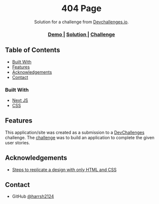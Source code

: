<h1 align="center">404 Page</h1>

<div align="center">
   Solution for a challenge from  <a href="http://devchallenges.io" target="_blank">Devchallenges.io</a>.
</div>

<div align="center">
  <h3>
    <a href="https://404.coderc.in">
      Demo
    </a>
    <span> | </span>
    <a href="https://github.com/harrsh2124/dev-challenges-404-page">
      Solution
    </a>
    <span> | </span>
    <a href="https://devchallenges.io/challenges/wBunSb7FPrIepJZAg0sY">
      Challenge
    </a>
  </h3>
</div>

## Table of Contents

-   [Built With](#built-with)
-   [Features](#features)
-   [Acknowledgements](#acknowledgements)
-   [Contact](#contact)

### Built With

-   [Next JS](https://nextjs.org/)
-   [CSS](https://developer.mozilla.org/en-US/docs/Web/CSS)

## Features

This application/site was created as a submission to a [DevChallenges](https://devchallenges.io/challenges) challenge. The [challenge](https://devchallenges.io/challenges/wBunSb7FPrIepJZAg0sY) was to build an application to complete the given user stories.

## Acknowledgements

-   [Steps to replicate a design with only HTML and CSS](https://devchallenges-blogs.web.app/how-to-replicate-design/)

## Contact

-   GitHub [@harrsh2124](https://github.com/harrsh2124)
